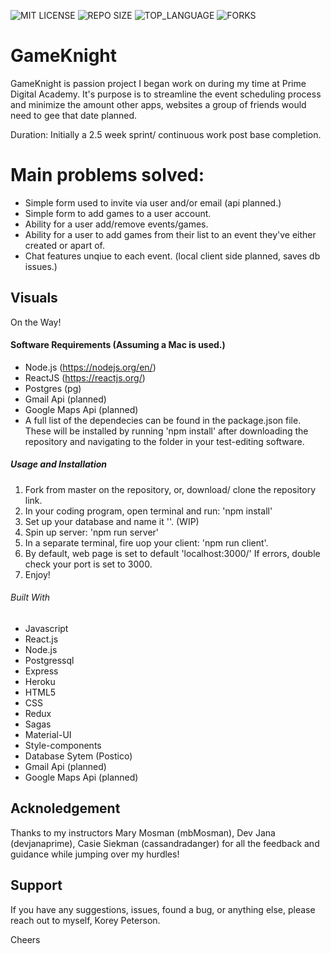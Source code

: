 ![MIT LICENSE](https://img.shields.io/github/license/scottbromander/the_marketplace.svg?style=flat-square)
![REPO SIZE](https://img.shields.io/github/repo-size/scottbromander/the_marketplace.svg?style=flat-square)
![TOP_LANGUAGE](https://img.shields.io/github/languages/top/scottbromander/the_marketplace.svg?style=flat-square)
![FORKS](https://img.shields.io/github/forks/scottbromander/the_marketplace.svg?style=social)

# GameKnight
GameKnight is passion project I began work on during my time at Prime Digital Academy. It's purpose is to streamline the event scheduling process and minimize the amount other apps, websites a group of friends would need to gee that date planned.

Duration: Initially a 2.5 week sprint/ continuous work post base completion.

# Main problems solved:
- Simple form used to invite via user and/or email (api planned.)
- Simple form to add games to a user account.
- Ability for a user add/remove events/games.
- Ability for a user to add games from their list to an event they've either created or apart of.
- Chat features unqiue to each event. (local client side planned, saves db issues.)

## Visuals
On the Way!

#### Software Requirements (Assuming a Mac is used.)
- Node.js (https://nodejs.org/en/)
- ReactJS (https://reactjs.org/)
- Postgres (pg)
- Gmail Api (planned)
- Google Maps Api (planned)
- A full list of the dependecies can be found  in the package.json file. These will be installed by running 'npm install' after downloading the repository and navigating to the folder in your test-editing software.

##### Usage and Installation
1. Fork from master on the repository, or, download/ clone the repository link.
2. In your coding program, open terminal and run: 'npm install'
3. Set up your database and name it ''. (WIP)
5. Spin up server: 'npm run server'
6. In a separate terminal, fire uop your client: 'npm run client'.
7. By default, web page is set to default 'localhost:3000/' If errors, double check your port is set to 3000.
8. Enjoy!

###### Built With
- Javascript
- React.js
- Node.js
- Postgressql
- Express
- Heroku
- HTML5
- CSS
- Redux
- Sagas
- Material-UI
- Style-components
- Database Sytem (Postico)
- Gmail Api (planned)
- Google Maps Api (planned)

## Acknoledgement
Thanks to my instructors Mary Mosman (mbMosman), Dev Jana (devjanaprime), Casie Siekman (cassandradanger) for all the feedback and guidance while jumping over my hurdles!

## Support
If you have any suggestions, issues, found a bug, or anything else, please reach out to myself, Korey Peterson.

Cheers

